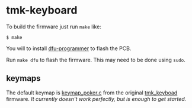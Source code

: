 # tmk-keyboard
To build the firmware just run `make` like:

    $ make

You will to install [dfu-programmer](https://dfu-programmer.github.io/) to flash the PCB.

Run `make dfu` to flash the firmware. This may need to be done using `sudo`.

## keymaps
The default keymap is [keymap_poker.c](keymap_poker.c) from the original [tmk_keyboad](https://github.com/tmk/tmk_keyboard/tree/master/keyboard/gh60) firmware. _It currently doesn't work perfectly, but is enough to get started._
